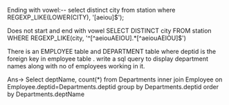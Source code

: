 Ending with vowel:--
select distinct city from station where REGEXP_LIKE(LOWER(CITY), '[aeiou]$');

Does not start and end with vowel
SELECT DISTINCT city
FROM   station
WHERE REGEXP_LIKE(city, '^[^aeiouAEIOU].*[^aeiouAEIOU]$')


There is an EMPLOYEE table and DEPARTMENT table where deptid is the foreign key in employee table . write a sql query to display department names along with no of employees working in it.

Ans-> Select deptName, count(*) from Departments inner join Employee on Employee.deptid=Departments.deptid group by Departments.deptid order by Departments.deptName
